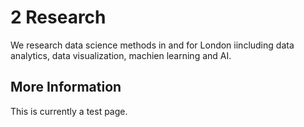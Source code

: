 # 2 Research

We research data science methods in and for London iincluding data analytics, data visualization, machien learning and AI.

## More Information
This is currently a test page.
